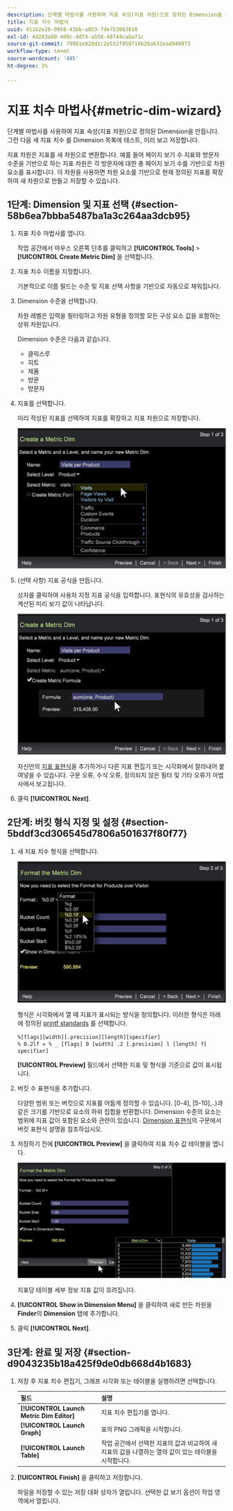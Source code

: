 ```yaml
---
description: 단계별 마법사를 사용하여 지표 속성(지표 차원)으로 정의된 Dimension을 만듭니다. 그런 다음 새 지표 치수 를 Dimension 목록에 테스트, 미리 보고 저장합니다.
title: 지표 치수 마법사
uuid: 411b2e28-0958-43bb-a853-7de7b3063818
exl-id: 4d283a00-409c-4d74-a558-40744caba71c
source-git-commit: 79981e92dd1c2e552f958716626a632ead940973
workflow-type: tm+mt
source-wordcount: '485'
ht-degree: 2%

---
```


# 지표 치수 마법사{#metric-dim-wizard}

단계별 마법사를 사용하여 지표 속성(지표 차원)으로 정의된 Dimension을 만듭니다. 그런 다음 새 지표 치수 를 Dimension 목록에 테스트, 미리 보고 저장합니다.

지표 차원은 지표를 새 차원으로 변환합니다. 예를 들어 페이지 보기 수 지표와 방문자 수준을 기반으로 하는 지표 차원은 각 방문자에 대한 총 페이지 보기 수를 기반으로 차원 요소를 표시합니다. 이 차원을 사용하면 차원 요소를 기반으로 현재 정의된 지표를 확장하여 새 차원으로 만들고 저장할 수 있습니다.

## 1단계: Dimension 및 지표 선택 {#section-58b6ea7bbba5487ba1a3c264aa3dcb95}

1. 지표 치수 마법사를 엽니다.

   작업 공간에서 마우스 오른쪽 단추를 클릭하고 **[!UICONTROL Tools]** > **[!UICONTROL Create Metric Dim]** 을 선택합니다.

1. 지표 치수 이름을 지정합니다.

   기본적으로 이름 필드는 수준 및 지표 선택 사항을 기반으로 자동으로 채워집니다.

1. Dimension 수준을 선택합니다.

   차원 레벨은 입력을 필터링하고 차원 유형을 정의할 모든 구성 요소 값을 포함하는 상위 차원입니다.

   Dimension 수준은 다음과 같습니다.

   * 클릭스루
   * 히트
   * 제품
   * 방문
   * 방문자

1. 지표를 선택합니다.

   미리 작성된 지표를 선택하여 지표를 확장하고 지표 차원으로 저장합니다.

   ![](assets/6_4_workstation_metricdim_metric.png)

1. (선택 사항) 지표 공식을 만듭니다.

   상자를 클릭하여 사용자 지정 지표 공식을 입력합니다. 표현식의 유효성을 검사하는 계산된 미리 보기 값이 나타납니다.

   ![](assets/6_4_workstation_metricdim_create_metric.png)

   자신만의 [지표 표현식](https://experienceleague.adobe.com/docs/data-workbench/using/client/qry-lang-syntx/c-syntx-mtrc-exp.html)을 추가하거나 다른 지표 편집기 또는 시각화에서 잘라내어 붙여넣을 수 있습니다. 구문 오류, 수식 오류, 정의되지 않은 필터 및 기타 오류가 마법사에서 보고됩니다.

1. 클릭 **[!UICONTROL Next]**.

## 2단계: 버킷 형식 지정 및 설정 {#section-5bddf3cd306545d7806a501637f80f77}

1. 새 지표 치수 형식을 선택합니다.

   ![](assets/6_4_workstation_metricdim_format_metric.png)

   형식은 시각화에서 열 때 지표가 표시되는 방식을 정의합니다. 이러한 형식은 아래에 정의된 [printf standards](https://www.cplusplus.com/reference/cstdio/printf/) 를 선택합니다.

   ```
   %[flags][width][.precision][length][specifier]
   % 0.2lf = % _ [flags] 0 [width] .2 [.precision] l [length] f[ specifier]
   ```

   **[!UICONTROL Preview]** 필드에서 선택한 지표 및 형식을 기준으로 값이 표시됩니다.

1. 버킷 수 표현식을 추가합니다.

   다양한 범위 또는 버킷으로 지표를 어둡게 정의할 수 있습니다. [0-4], [5-10],..)과 같은 크기를 기반으로 요소의 하위 집합을 반환합니다. Dimension 수준의 요소는 범위에 지표 값이 포함된 요소와 관련이 있습니다. [Dimension 표현식](https://experienceleague.adobe.com/docs/data-workbench/using/client/qry-lang-syntx/c-syntx-dim-exp.html)의 구문에서 버킷 표현식 설명을 참조하십시오.

1. 저장하기 전에 **[!UICONTROL Preview]** 을 클릭하여 지표 치수 값 테이블을 엽니다.

   ![](assets/6_4_workstation_metricdim_preview.png)

   지표당 테이블 세부 정보 지표 값이 흐려집니다.

1. **[!UICONTROL Show in Dimension Menu]** 을 클릭하여 새로 만든 차원을 **Finder**&#x200B;의 **Dimension** 탭에 추가합니다.

1. 클릭 **[!UICONTROL Next]**.

## 3단계: 완료 및 저장 {#section-d9043235b18a425f9de0db668d4b1683}

1. 저장 후 지표 치수 편집기, 그래프 시각화 또는 테이블을 실행하려면 선택합니다.

   | 필드 | 설명 |
   |---|---|
   | **[!UICONTROL Launch Metric Dim Editor]** | 지표 치수 편집기를 엽니다. |
   | **[!UICONTROL Launch Graph]** | 표의 PNG 그래픽을 시작합니다. |
   | **[!UICONTROL Launch Table]** | 작업 공간에서 선택한 지표의 값과 비교하여 새 지표의 값을 나열하는 열의 값이 있는 테이블을 시작합니다. |

1. **[!UICONTROL Finish]** 을 클릭하고 저장합니다.

   파일을 저장할 수 있는 저장 대화 상자가 열립니다. 선택한 값 보기 옵션이 작업 영역에서 열립니다.
